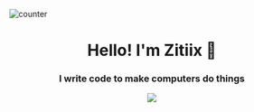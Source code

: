![counter](https://enwk7okkacbnf3i.m.pipedream.net)


<h1 align="center">Hello! I'm Zitiix 👋</h1>

<h3 align="center">I write code to make computers do things</h3>
<p align="center">
  <a href="https://skillicons.dev">
    <img src="https://skillicons.dev/icons?i=ts,js,nodejs,mongo,cs,c,cpp,dotnet,electron,mysql&vim&coding=cute" />
  </a>
</p>
